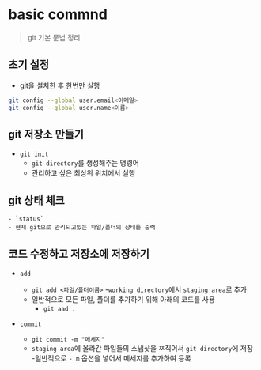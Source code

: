 # basic commnd
> git 기본 문법 정리

## 초기 설정
- git을 설치한 후 한번만 실행
```bash
git config --global user.email<이메일>
git config --global user.name<이름>
```

## git 저장소 만들기

- `git init`
    - `git directory`를 생성해주는 명령어
    - 관리하고 싶은 최상위 위치에서 실행

## git 상태 체크

    - `status`
    - 현재 git으로 관리되고있는 파일/폴더의 상태를 출력

## 코드 수정하고 저장소에 저장하기

- `add`
    - `git add <파일/폴더이름>`
    -`working directory`에서 `staging area`로 추가
    - 일반적으로 모든 파일, 폴더를 추가하기 위해 아래의 코드를 사용
        - `git aad .`

- `commit`
    - `git commit -m "메세지"`
    - `staging area`에 올라간 파일들의 스냅샷을 ㅉ직어서 `git directory`에 저장
    -일반적으로 `- m` 옵션을 넣어서 메세지를 추가하여 등록
    